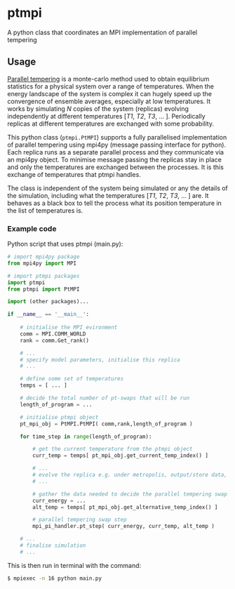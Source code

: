 # ptmpi
A python class that coordinates an MPI implementation of parallel tempering

<!---
## Installation

Links: 
MPICH: http://mpitutorial.com/tutorials/installing-mpich2/
mpi4py: http://pythonhosted.org/mpi4py/
-->

## Usage

[Parallel tempering](https://en.wikipedia.org/wiki/Parallel_tempering) is a monte-carlo method used to obtain equilibrium statistics for a physical system over a range of temperatures. When the energy landscape of the system is complex it can hugely speed up the convergence of ensemble averages, especially at low temperatures. It works by simulating *N* copies of the system (replicas) evolving independently at different temperatures [*T1*, *T2*, *T3*, ... ]. Periodically replicas at different temperatures are exchanged with some probability.

This python class (`ptmpi.PtMPI`) supports a fully parallelised implementation of parallel tempering using mpi4py (message passing interface for python). Each replica runs as a separate parallel process and they communicate via an mpi4py object. To minimise message passing the replicas stay in place and only the temperatures are exchanged between the processes. It is this exchange of temperatures that ptmpi handles.

The class is independent of the system being simulated or any the details of the simulation, including what the temperatures [*T1*, *T2*, *T3*, ... ] are. It behaves as a black box to tell the process what its position temperature in the list of temperatures is. 

### Example code 

Python script that uses ptmpi (main.py):

```python
# import mpi4py package
from mpi4py import MPI

# import ptmpi packages
import ptmpi
from ptmpi import PtMPI

import (other packages)...

if __name__ == '__main__':
	
	# initialise the MPI evironment
    comm = MPI.COMM_WORLD
    rank = comm.Get_rank()

    # ...
    # specify model parameters, initialise this replica
    # ...

    # define some set of temperatures
    temps = [ ... ]

    # decide the total number of pt-swaps that will be run
    length_of_program = ...

    # initialise ptmpi object
    pt_mpi_obj = PtMPI.PtMPI( comm,rank,length_of_program )

    for time_step in range(length_of_program):

    	# get the current temperature from the ptmpi object
    	curr_temp = temps[ pt_mpi_obj.get_current_temp_index() ]

    	# ...
    	# evolve the replica e.g. under metropolis, output/store data, etc.
    	# ...

    	# gather the data needed to decide the parallel tempering swap
    	curr_energy = ...
    	alt_temp = temps[ pt_mpi_obj.get_alternative_temp_index() ]

    	# parallel tempering swap step
    	mpi_pi_handler.pt_step( curr_energy, curr_temp, alt_temp )

   	# ...
   	# finalise simulation
   	# ...
```

This is then run in terminal with the command:

```bash
$ mpiexec -n 16 python main.py
```